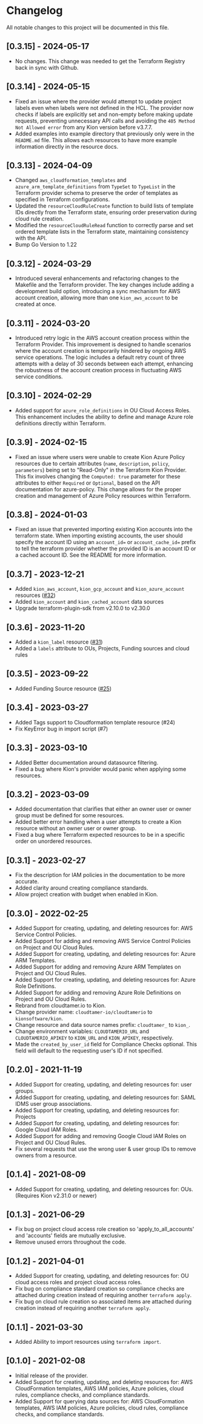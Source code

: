 # Changelog

All notable changes to this project will be documented in this file.

## [0.3.15] - 2024-05-17

- No changes.  This change was needed to get the Terraform Registry back in sync with Github.

## [0.3.14] - 2024-05-15

- Fixed an issue where the provider would attempt to update project labels even when labels were not defined in the HCL. The provider now checks if labels are explicitly set and non-empty before making update requests, preventing unnecessary API calls and avoiding the `405 Method Not Allowed error` from any Kion version before v3.7.7.
- Added examples into example directory that previously only were in the `README.md` file.  This allows each resources to have more example information directly in the resource docs.

## [0.3.13] - 2024-04-09

- Changed `aws_cloudformation_templates` and `azure_arm_template_definitions` from `TypeSet` to `TypeList` in the Terraform provider schema to preserve the order of templates as specified in Terraform configurations.
- Updated the `resourceCloudRuleCreate` function to build lists of template IDs directly from the Terraform state, ensuring order preservation during cloud rule creation.
- Modified the `resourceCloudRuleRead` function to correctly parse and set ordered template lists in the Terraform state, maintaining consistency with the API.
- Bump Go Version to 1.22

## [0.3.12] - 2024-03-29

- Introduced several enhancements and refactoring changes to the Makefile and the Terraform provider. The key changes include adding a development build option, introducing a sync mechanism for AWS account creation, allowing more than one `kion_aws_account` to be created at once.

## [0.3.11] - 2024-03-20

- Introduced retry logic in the AWS account creation process within the Terraform Provider. This improvement is designed to handle scenarios where the account creation is temporarily hindered by ongoing AWS service operations. The logic includes a default retry count of three attempts with a delay of 30 seconds between each attempt, enhancing the robustness of the account creation process in fluctuating AWS service conditions.

## [0.3.10] - 2024-02-29

- Added support for `azure_role_definitions` in OU Cloud Access Roles. This enhancement includes the ability to define and manage Azure role definitions directly within Terraform.

## [0.3.9] - 2024-02-15

- Fixed an issue where users were unable to create Kion Azure Policy resources due to certain attributes (`name`, `description`, `policy`, `parameters`) being set to "Read-Only" in the Terraform Kion Provider. This fix involves changing the `Computed: true` parameter for these attributes to either `Required` or `Optional`, based on the API documentation for azure-policy. This change allows for the proper creation and management of Azure Policy resources within Terraform.

## [0.3.8] - 2024-01-03

- Fixed an issue that prevented importing existing Kion accounts into the terraform state.  When importing existing accounts, the user should specify the account ID using an `account_id=` or `account_cache_id=` prefix to tell the terraform provider whether the provided ID is an account ID or a cached account ID.  See the README for more information.

## [0.3.7] - 2023-12-21

- Added `kion_aws_account`, `kion_gcp_account` and `kion_azure_account` resources ([#32](https://github.com/kionsoftware/terraform-provider-kion/pull/32))
- Added `kion_account` and `kion_cached_account` data sources
- Upgrade terraform-plugin-sdk from v2.10.0 to v2.30.0

## [0.3.6] - 2023-11-20

- Added a `kion_label` resource ([#31](https://github.com/kionsoftware/terraform-provider-kion/pull/31))
- Added a `labels` attribute to OUs, Projects, Funding sources and cloud rules

## [0.3.5] - 2023-09-22

- Added Funding Source resource ([#25](https://github.com/kionsoftware/terraform-provider-kion/pull/25))

## [0.3.4] - 2023-03-27

- Added Tags support to Cloudformation template resource (#24)
- Fix KeyError bug in import script (#7)

## [0.3.3] - 2023-03-10

- Added Better documentation around datasource filtering.
- Fixed a bug where Kion's provider would panic when applying some resources.

## [0.3.2] - 2023-03-09

- Added documentation that clarifies that either an owner user or owner group must be defined for some resources.
- Added better error handling when a user attempts to create a Kion resource without an owner user or owner group.
- Fixed a bug where Terraform expected resources to be in a specific order on unordered resources.

## [0.3.1] - 2023-02-27

- Fix the description for IAM policies in the documentation to be more accurate.
- Added clarity around creating compliance standards.
- Allow project creation with budget when enabled in Kion.

## [0.3.0] - 2022-02-25

- Added Support for creating, updating, and deleting resources for: AWS Service Control Policies.
- Added Support for adding and removing AWS Service Control Policies on Project and OU Cloud Rules.
- Added Support for creating, updating, and deleting resources for: Azure ARM Templates.
- Added Support for adding and removing Azure ARM Templates on Project and OU Cloud Rules.
- Added Support for creating, updating, and deleting resources for: Azure Role Definitions.
- Added Support for adding and removing Azure Role Definitions on Project and OU Cloud Rules.
- Rebrand from cloudtamer.io to Kion.
- Change provider name: `cloudtamer-io/cloudtamerio` to `kionsoftware/kion`.
- Change resource and data source names prefix: `cloudtamer_` to `kion_`.
- Change environment variables: `CLOUDTAMERIO_URL` and `CLOUDTAMERIO_APIKEY` to `KION_URL` and `KION_APIKEY`, respectively.
- Made the `created_by_user_id` field for Compliance Checks optional. This field will default to the requesting user's ID if not specified.

## [0.2.0] - 2021-11-19

- Added Support for creating, updating, and deleting resources for: user groups.
- Added Support for creating, updating, and deleting resources for: SAML IDMS user group associations.
- Added Support for creating, updating, and deleting resources for: Projects
- Added Support for creating, updating, and deleting resources for: Google Cloud IAM Roles.
- Added Support for adding and removing Google Cloud IAM Roles on Project and OU Cloud Rules.
- Fix several requests that use the wrong user & user group IDs to remove owners from a resource.

## [0.1.4] - 2021-08-09

- Added Support for creating, updating, and deleting resources for: OUs. (Requires Kion v2.31.0 or newer)

## [0.1.3] - 2021-06-29

- Fix bug on project cloud access role creation so 'apply_to_all_accounts' and 'accounts' fields are mutually exclusive.
- Remove unused errors throughout the code.

## [0.1.2] - 2021-04-01

- Added Support for creating, updating, and deleting resources for: OU cloud access roles and project cloud access roles.
- Fix bug on compliance standard creation so compliance checks are attached during creation instead of requiring another `terraform apply`.
- Fix bug on cloud rule creation so associated items are attached during creation instead of requiring another `terraform apply`.

## [0.1.1] - 2021-03-30

- Added Ability to import resources using `terraform import`.

## [0.1.0] - 2021-02-08

- Initial release of the provider.
- Added Support for creating, updating, and deleting resources for: AWS CloudFormation templates, AWS IAM policies, Azure policies, cloud rules, compliance checks, and compliance standards.
- Added Support for querying data sources for: AWS CloudFormation templates, AWS IAM policies, Azure policies, cloud rules, compliance checks, and compliance standards.
